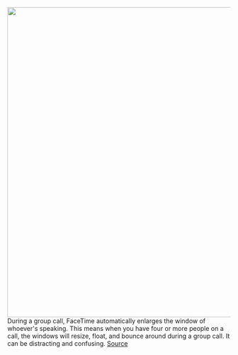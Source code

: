<img src='https://cdn.vox-cdn.com/thumbor/J7fC1iKGeOf3ATFden0IZuL61mg=/0x0:571x461/1200x800/filters:focal(241x186:331x276)/cdn.vox-cdn.com/uploads/chorus_image/image/66865245/ipad_pro_group_facetime_10302018_inline.jpg.large.0.jpg' width='700px' /><br/>
During a group call, FaceTime automatically enlarges the window of whoever's speaking. This means when you have four or more people on a call, the windows will resize, float, and bounce around during a group call. It can be distracting and confusing.
<a href='https://www.theverge.com/21271103/facetime-resizing-windows-iphone-ipad-mac-video-group-call'> Source <a/>